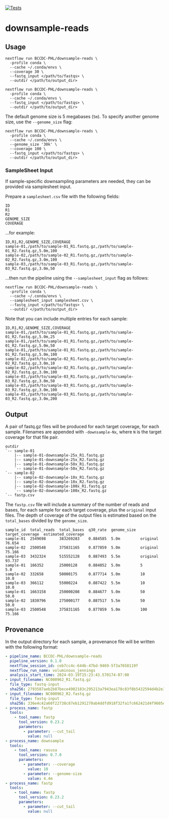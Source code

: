[![Tests](https://github.com/BCCDC-PHL/downsample-reads/actions/workflows/tests.yml/badge.svg)](https://github.com/BCCDC-PHL/downsample-reads/actions/workflows/tests.yml)

# downsample-reads

## Usage

```
nextflow run BCCDC-PHL/downsample-reads \
  -profile conda \
  --cache ~/.conda/envs \
  --coverage 30 \
  --fastq_input </path/to/fastqs> \
  --outdir </path/to/output_dir>
```

```
nextflow run BCCDC-PHL/downsample-reads \
  -profile conda \
  --cache ~/.conda/envs \
  --fastq_input </path/to/fastqs> \
  --outdir </path/to/output_dir>
```

The default genome size is 5 megabases (`5m`). To specify another genome size, use the `--genome_size` flag:

```
nextflow run BCCDC-PHL/downsample-reads \
  -profile conda \
  --cache ~/.conda/envs \
  --genome_size '30k' \
  --coverage 100 \
  --fastq_input </path/to/fastqs> \
  --outdir </path/to/output_dir>
```

### SampleSheet Input

If sample-specific downsampling parameters are needed, they can be provided via samplesheet input.

Prepare a `samplesheet.csv` file with the following fields:

```
ID
R1
R2
GENOME_SIZE
COVERAGE
```

...for example:

```csv
ID,R1,R2,GENOME_SIZE,COVERAGE
sample-01,/path/to/sample-01_R1.fastq.gz,/path/to/sample-01_R2.fastq.gz,5.0m,100
sample-02,/path/to/sample-02_R1.fastq.gz,/path/to/sample-02_R2.fastq.gz,3.0m,100
sample-03,/path/to/sample-03_R1.fastq.gz,/path/to/sample-03_R2.fastq.gz,3.0m,50
```

...then run the pipeline using the `--samplesheet_input` flag as follows:

```
nextflow run BCCDC-PHL/downsample-reads \
  -profile conda \
  --cache ~/.conda/envs \
  --samplesheet_input samplesheet.csv \
  --fastq_input </path/to/fastqs> \
  --outdir </path/to/output_dir>
```

Note that you can include multiple entries for each sample:

```csv
ID,R1,R2,GENOME_SIZE,COVERAGE
sample-01,/path/to/sample-01_R1.fastq.gz,/path/to/sample-01_R2.fastq.gz,5.0m,25
sample-01,/path/to/sample-01_R1.fastq.gz,/path/to/sample-01_R2.fastq.gz,5.0m,50
sample-01,/path/to/sample-01_R1.fastq.gz,/path/to/sample-01_R2.fastq.gz,5.0m,100
sample-02,/path/to/sample-02_R1.fastq.gz,/path/to/sample-02_R2.fastq.gz,3.0m,10
sample-02,/path/to/sample-02_R1.fastq.gz,/path/to/sample-02_R2.fastq.gz,3.0m,100
sample-03,/path/to/sample-03_R1.fastq.gz,/path/to/sample-03_R2.fastq.gz,3.0m,50
sample-03,/path/to/sample-03_R1.fastq.gz,/path/to/sample-03_R2.fastq.gz,3.0m,100
sample-03,/path/to/sample-03_R1.fastq.gz,/path/to/sample-03_R2.fastq.gz,3.0m,200
```


## Output

A pair of fastq.gz files will be produced for each target coverage, for each sample.
Filenames are appended with `-downsample-Nx`, where `N` is the target coverage for that file pair.

```
outdir
`-- sample-01
    |-- sample-01-downsample-25x_R1.fastq.gz
    |-- sample-01-downsample-25x_R2.fastq.gz
    |-- sample-01-downsample-50x_R1.fastq.gz
    `-- sample-01-downsample-50x_R2.fastq.gz
`-- sample-02
    |-- sample-02-downsample-10x_R1.fastq.gz
    |-- sample-02-downsample-10x_R2.fastq.gz
    |-- sample-02-downsample-100x_R1.fastq.gz
    `-- sample-02-downsample-100x_R2.fastq.gz
`-- fastp.csv
```

The `fastp.csv` file will include a summary of the number of reads and bases, for each sample for each target coverage, plus the `original` input files.
The depth of coverage of the output files is estimated based on the `total_bases` divided by the `genome_size`.

```csv
sample_id  total_reads  total_bases  q30_rate  genome_size  target_coverage  estimated_coverage
sample-01  2549698      383269283    0.884585  5.0m         original         76.654
sample-02  2500548      375831165    0.877859  5.0m         original         75.166
sample-03  3432324      515552128    0.887493  5.5m         original         93.737
sample-01  166352       25000128     0.884852  5.0m         5                5.0
sample-02  332658       50000175     0.877714  5.0m         10               10.0
sample-03  366112       55000224     0.887422  5.5m         10               10.0
sample-01  1663158      250000208    0.884677  5.0m         50               50.0
sample-02  1830796      275000177    0.887517  5.5m         50               50.0
sample-03  2500548      375831165    0.877859  5.0m         100              75.166
```

## Provenance

In the output directory for each sample, a provenance file will be written with the following format:

```yml
- pipeline_name: BCCDC-PHL/downsample-reads
  pipeline_version: 0.1.0
  nextflow_session_id: ceb7cc4c-644b-47bd-9469-5f3a7658119f
  nextflow_run_name: voluminous_jennings
  analysis_start_time: 2024-03-19T15:23:43.570174-07:00
- input_filename: NC000962_R1.fastq.gz
  file_type: fastq-input
  sha256: 2793587aeb2b87bece4902183c295213a7943ea178c83f8b5432594d4b2e3b84
- input_filename: NC000962_R2.fastq.gz
  file_type: fastq-input
  sha256: 336e4c42a60f22738c87eb1291270ab4ddfd918f32fa1fc662421d4f9605ea59
- process_name: fastp
  tools:
    - tool_name: fastp
      tool_version: 0.23.2
      parameters:
        - parameter: --cut_tail
          value: null
- process_name: downsample
  tools:
    - tool_name: rasusa
      tool_version: 0.7.0
      parameters:
        - parameter: --coverage
          value: 10
        - parameter: --genome-size
          value: 4.4m
- process_name: fastp
  tools:
    - tool_name: fastp
      tool_version: 0.23.2
      parameters:
        - parameter: --cut_tail
          value: null
```
